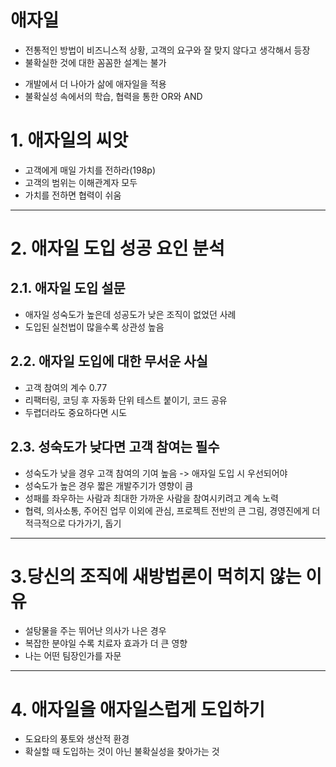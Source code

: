 애자일 
=====
- 전통적인 방법이 비즈니스적 상황, 고객의 요구와 잘 맞지 않다고 생각해서 등장
- 불확실한 것에 대한 꼼꼼한 설계는 불가
+ 개발에서 더 나아가 삶에 애자일을 적용
+ 불확실성 속에서의 학습, 협력을 통한 OR와 AND
# 1. 애자일의 씨앗
- 고객에게 매일 가치를 전하라(198p)
- 고객의 범위는 이해관계자 모두
- 가치를 전하면 협력이 쉬움
***
# 2. 애자일 도입 성공 요인 분석
## 2.1. 애자일 도입 설문
- 애자일 성숙도가 높은데 성공도가 낮은 조직이 없었던 사례
- 도입된 실천법이 많을수록 상관성 높음
## 2.2. 애자일 도입에 대한 무서운 사실
- 고객 참여의 계수 0.77
- 리팩터링, 코딩 후 자동화 단위 테스트 붙이기, 코드 공유
- 두렵더라도 중요하다면 시도
## 2.3. 성숙도가 낮다면 고객 참여는 필수
- 성숙도가 낮을 경우 고객 참여의 기여 높음 -> 애자일 도입 시 우선되어야
- 성숙도가 높은 경우 짧은 개발주기가 영향이 큼
- 성패를 좌우하는 사람과 최대한 가까운 사람을 참여시키려고 계속 노력
- 협력, 의사소통, 주어진 업무 이외에 관심, 프로젝트 전반의 큰 그림, 경영진에게 더 적극적으로 다가가기, 돕기
***

# 3.당신의 조직에 새방법론이 먹히지 않는 이유
- 설탕물을 주는 뛰어난 의사가 나은 경우
- 복잡한 분야일 수록 치료자 효과가 더 큰 영향
- 나는 어떤 팀장인가를 자문
***

# 4. 애자일을 애자일스럽게 도입하기
- 도요타의 풍토와 생산적 환경
- 확실할 때 도입하는 것이 아닌 불확실성을 찾아가는 것